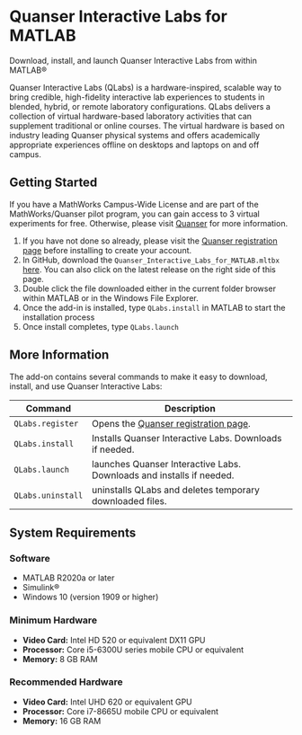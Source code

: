 # Quanser Interactive Labs for MATLAB

Download, install, and launch Quanser Interactive Labs from within MATLAB&reg;

Quanser Interactive Labs (QLabs) is a hardware-inspired, scalable way to bring credible, high-fidelity interactive lab experiences to students in blended, hybrid, or remote laboratory configurations. QLabs delivers a collection of virtual hardware-based laboratory activities that can supplement traditional or online courses. The virtual hardware is based on industry leading Quanser physical systems and offers academically appropriate experiences offline on desktops and laptops on and off campus.

## Getting Started

If you have a MathWorks Campus-Wide License and are part of the MathWorks/Quanser pilot program, you can gain access to 3 virtual experiments for free. Otherwise, please visit [Quanser](https://www.quanser.com/digital/quanser-interactive-labs/) for more information.

1. If you have not done so already, please visit the [Quanser registration page](https://www.quanser.com/mathworks-qlabs-trial) before installing to create your account.
2. In GitHub, download the `Quanser_Interactive_Labs_for_MATLAB.mltbx` [here](https://github.com/quanser/Mathworks_QLabs/releases/download/v1.0.0.7/Quanser_Interactive_Labs_for_MATLAB.mltbx).  You can also click on the latest release on the right side of this page.
3. Double click the file downloaded either in the current folder browser within MATLAB or in the Windows File Explorer.
4. Once the add-in is installed, type ``QLabs.install`` in MATLAB to start the installation process
5. Once install completes, type ``QLabs.launch``

## More Information

The add-on contains several commands to make it easy to download, install, and use Quanser Interactive Labs:

|Command|Description|
|--------|-----------|
|``QLabs.register``|Opens the [Quanser registration page](https://www.quanser.com/mathworks-qlabs-trial).|
|``QLabs.install``|Installs Quanser Interactive Labs. Downloads if needed.|
|``QLabs.launch``|launches Quanser Interactive Labs.  Downloads and installs if needed.|
|``QLabs.uninstall``|uninstalls QLabs and deletes temporary downloaded files.|

## System Requirements

### Software

* MATLAB R2020a or later
* Simulink&reg;
* Windows 10 (version 1909 or higher)

### Minimum Hardware

* __Video Card:__ Intel HD 520 or equivalent DX11 GPU
* __Processor:__ Core i5-6300U series mobile CPU or equivalent
* __Memory:__ 8 GB RAM

### Recommended Hardware

* __Video Card:__ Intel UHD 620 or equivalent GPU
* __Processor:__ Core i7-8665U mobile CPU or equivalent
* __Memory:__ 16 GB RAM

